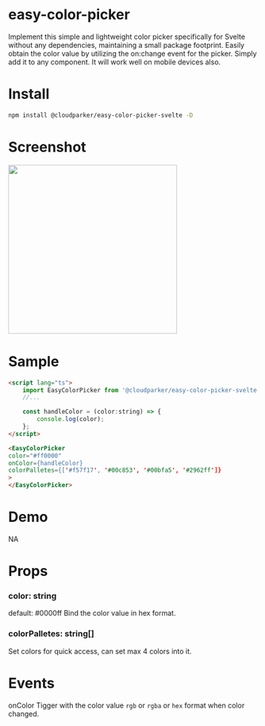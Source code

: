 # easy-color-picker

Implement this simple and lightweight color picker specifically for Svelte without any dependencies, maintaining a small package footprint. Easily obtain the color value by utilizing the on:change event for the picker. Simply add it to any component. It will work well on mobile devices also.

# Install
```sh
npm install @cloudparker/easy-color-picker-svelte -D
```

# Screenshot

<img src="https://raw.githubusercontent.com/paramanandapradhan/easy-color-picker-svelte/main/static/easy-color-picker.webp" width="340">

# Sample
```html
<script lang="ts">
	import EasyColorPicker from '@cloudparker/easy-color-picker-svelte';
	//...

	const handleColor = (color:string) => {
		console.log(color);
	};
</script>

<EasyColorPicker 
color="#ff0000" 
onColor={handleColor} 
colorPalletes={['#f57f17', '#00c853', '#00bfa5', '#2962ff']}
>
</EasyColorPicker>
```

# Demo
NA

# Props
### color: string
default: #0000ff
Bind the color value in hex format.

### colorPalletes: string[]
Set colors for quick access, can set max 4 colors into it.


# Events
onColor
Tigger with the color value `rgb` or `rgba` or `hex` format when color changed.

